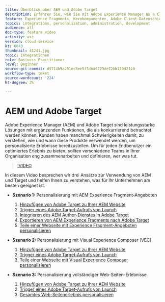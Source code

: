 ```yaml
---
title: Überblick über AEM und Adobe Target
description: Erfahren Sie, wie Sie mit Adobe Experience Manager as a Cloud Service und Adobe Target personalisierte Erlebnisse erstellen und bereitstellen.
feature: Experience Fragments, Kernkomponenten, Adobe Client-Datenschicht
topics: integrations, personalization, administration, development
audience: all
doc-type: feature video
activity: use
version: cloud-service
kt: 6043
thumbnail: 41241.jpg
topic: Integrationen
role: Business Practitioner
level: Beginner
source-git-commit: d9714b9a291ec3ee5f3dba9723de72bb120d2149
workflow-type: tm+mt
source-wordcount: '224'
ht-degree: 3%

---
```



# AEM und Adobe Target

Adobe Experience Manager (AEM) und Adobe Target sind leistungsstarke Lösungen mit ergänzenden Funktionen, die als konkurrierend betrachtet werden können. Kunden haben manchmal Schwierigkeiten damit, zu verstehen, wie und wann diese Produkte verwendet werden, um personalisierte Erlebnisse bereitzustellen. Um für jeden Endbenutzer ein optimiertes Erlebnis zu bieten, sollten verschiedene Teams in Ihrer Organisation eng zusammenarbeiten und definieren, wer was tut.

>[!VIDEO](https://video.tv.adobe.com/v/41241?quality=12&learn=on)

In diesem Video besprechen wir drei Ansätze zur Verwendung von AEM und Target und helfen Ihnen zu verstehen, was für Ihr Unternehmen am besten geeignet ist.

* __Szenario 1:__ Personalisierung mit AEM Experience Fragment-Angeboten

   1. [Hinzufügen von Adobe Target zu Ihrer AEM Website](./add-target-launch-extension.md)
   1. [Trigger eines Adobe Target-Aufrufs von Launch](./load-and-fire-target.md)
   1. [Integrieren des AEM Author-Dienstes in Adobe Target](./setup-aem-target-cloud-service.md)
   1. [Exportieren von AEM Experience Fragments nach Adobe Target](./export-experience-fragment-target.md)
   1. [Teile einer Webseite mit Experience Fragment-Angeboten personalisieren](./create-target-activity.md)

* __Szenario 2:__ Personalisierung mit Visual Experience Composer (VEC)

   1. [Hinzufügen von Adobe Target zu Ihrer AEM Website](./add-target-launch-extension.md)
   1. [Trigger eines Adobe Target-Aufrufs von Launch](./load-and-fire-target.md)
   1. [Teile einer Webseite mit Visual Experience Composer personalisieren](./personalization-using-vec.md)

* __Szenario 3:__ Personalisierung vollständiger Web-Seiten-Erlebnisse

   1. [Hinzufügen von Adobe Target zu Ihrer AEM Website](./add-target-launch-extension.md)
   1. [Trigger eines Adobe Target-Aufrufs von Launch](./load-and-fire-target.md)
   1. [Gesamtes Web-Seitenerlebnis personalisieren](./personalization-web-page.md)


